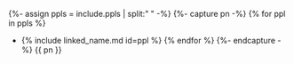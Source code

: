 {%- assign ppls = include.ppls | split:" " -%}
{%- capture pn -%}
{% for ppl in ppls %}
   - {% include linked_name.md id=ppl %}
{% endfor %}
{%- endcapture -%}
{{ pn }}
